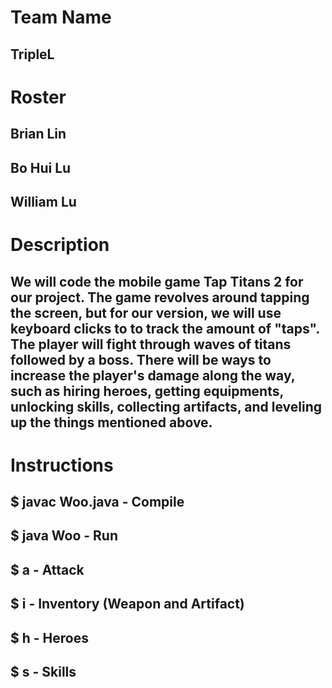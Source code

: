 # **Team Name** 
## TripleL  
#
# **Roster**
## Brian Lin
## Bo Hui Lu
## William Lu
##
# **Description**
## We will code the mobile game Tap Titans 2 for our project. The game revolves  around tapping the screen, but for our version, we will use keyboard clicks to to track the amount of "taps". The player will fight through waves of titans followed by a boss. There will be ways to increase the player's damage along the way, such as hiring heroes, getting equipments, unlocking skills,  collecting artifacts, and leveling up the things mentioned above.
##
# **Instructions**
## $ javac Woo.java - Compile
## $ java Woo - Run
## $ a - Attack 
## $ i - Inventory (Weapon and Artifact)
## $ h - Heroes
## $ s - Skills